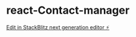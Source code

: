 # react-Contact-manager

[Edit in StackBlitz next generation editor ⚡️](https://stackblitz.com/~/github.com/Shubham-26/react-Contact-manager)